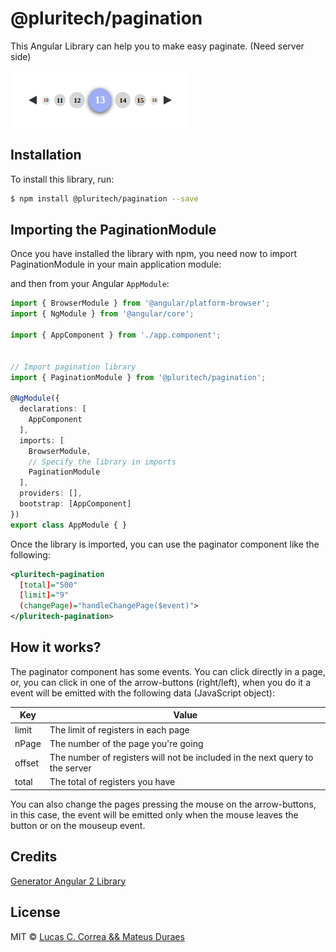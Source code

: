 # @pluritech/pagination

This Angular Library can help you to make easy paginate. (Need server side)

![Paginator preview](./paginator.png)

## Installation

To install this library, run:

```bash
$ npm install @pluritech/pagination --save
```

## Importing the PaginationModule

Once you have installed the library with npm, you need now to import PaginationModule in your main application module:

and then from your Angular `AppModule`:

```typescript
import { BrowserModule } from '@angular/platform-browser';
import { NgModule } from '@angular/core';

import { AppComponent } from './app.component';


// Import pagination library
import { PaginationModule } from '@pluritech/pagination';

@NgModule({
  declarations: [
    AppComponent
  ],
  imports: [
    BrowserModule,
    // Specify the library in imports
    PaginationModule
  ],
  providers: [],
  bootstrap: [AppComponent]
})
export class AppModule { }
```

Once the library is imported, you can use the paginator component like the following:

```xml
<pluritech-pagination 
  [total]="500" 
  [limit]="9"
  (changePage)="handleChangePage($event)">
</pluritech-pagination>
```

## How it works?

The paginator component has some events. You can click directly in a page, or, you can click in one of the arrow-buttons (right/left), when you do it a event will be emitted with the following data (JavaScript object):

Key | Value
--- | -----
limit | The limit of registers in each page 
nPage | The number of the page you're going
offset | The number of registers will not be included in the next query to the server
total | The total of registers you have

You can also change the pages pressing the mouse on the arrow-buttons, in this case, the event will be emitted only when the mouse leaves the button or on the mouseup event.

## Credits
[Generator Angular 2 Library](https://github.com/jvandemo/generator-angular2-library)


## License

MIT © [Lucas C. Correa &amp;&amp; Mateus Duraes](mailto:lucas@pluritech.com.br)
